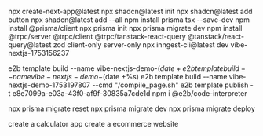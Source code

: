  npx create-next-app@latest
npx shadcn@latest init
npx shadcn@latest add button
npx shadcn@latest add --all
npm install prisma tsx --save-dev
npm install @prisma/client
npx prisma init
npx prisma migrate dev
npm install @trpc/server @trpc/client @trpc/tanstack-react-query @tanstack/react-query@latest zod client-only server-only
npx inngest-cli@latest dev
vibe-nextjs-1753156237 

e2b template build --name vibe-nextjs-demo-$(date +%s)
e2b template build --name vibe-nextjs-demo-$(date +%s)
e2b template build --name vibe-nextjs-demo-1753197807 --cmd "/compile_page.sh"
e2b template publish -t e8e7099a-e03a-43f0-af9f-30835a7cde1d
npm i @e2b/code-interpreter


npx prisma migrate reset
npx prisma migrate dev
npx prisma migrate deploy


create a calculator app
create a ecommerce website


